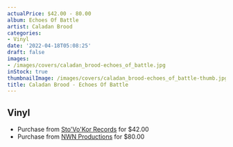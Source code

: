 ```yaml
---
actualPrice: $42.00 - 80.00
album: Echoes Of Battle
artist: Caladan Brood
categories:
- Vinyl
date: '2022-04-18T05:08:25'
draft: false
images:
- /images/covers/caladan_brood-echoes_of_battle.jpg
inStock: true
thumbnailImage: /images/covers/caladan_brood-echoes_of_battle-thumb.jpg
title: Caladan Brood - Echoes Of Battle
---
```


## Vinyl
* Purchase from [Sto'Vo'Kor Records](https://stovokor-records.com/products/caladan-brood-echoes-of-battle) for $42.00
* Purchase from [NWN Productions](http://shop.nwnprod.com/index.php?route=product/product&path=75&product_id=22644&sort=pd.name&order=ASC) for $80.00
